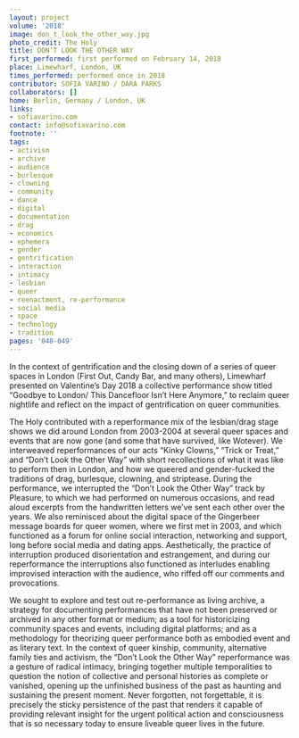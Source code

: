 ```yaml
---
layout: project
volume: '2018'
image: don_t_look_the_other_way.jpg
photo_credit: The Holy
title: DON’T LOOK THE OTHER WAY
first_performed: first performed on February 14, 2018
place: Limewharf, London, UK
times_performed: performed once in 2018
contributor: SOFIA VARINO / DARA PARKS
collaborators: []
home: Berlin, Germany / London, UK
links:
- sofiavarino.com
contact: info@sofiavarino.com
footnote: ''
tags:
- activism
- archive
- audience
- burlesque
- clowning
- community
- dance
- digital
- documentation
- drag
- economics
- ephemera
- gender
- gentrification
- interaction
- intimacy
- lesbian
- queer
- reenactment, re-performance
- social media
- space
- technology
- tradition
pages: '048-049'
---
```


In the context of gentrification and the closing down of a series of queer spaces in London (First Out, Candy Bar, and many others), Limewharf presented on Valentine’s Day 2018 a collective performance show titled “Goodbye to London/ This Dancefloor Isn’t Here Anymore,” to reclaim queer nightlife and reflect on the impact of gentrification on queer communities.

The Holy contributed with a reperformance mix of the lesbian/drag stage shows we did around London from 2003-2004 at several queer spaces and events that are now gone (and some that have survived, like Wotever). We interweaved reperformances of our acts “Kinky Clowns,” “Trick or Treat,” and “Don’t Look the Other Way” with short recollections of what it was like to perform then in London, and how we queered and gender-fucked the traditions of drag, burlesque, clowning, and striptease. During the performance, we interrupted the “Don’t Look the Other Way” track by Pleasure, to which we had performed on numerous occasions, and read aloud excerpts from the handwritten letters we’ve sent each other over the years. We also reminisced about the digital space of the Gingerbeer message boards for queer women, where we first met in 2003, and which functioned as a forum for online social interaction, networking and support, long before social media and dating apps. Aesthetically, the practice of interruption produced disorientation and estrangement, and during our reperformance the interruptions also functioned as interludes enabling improvised interaction with the audience, who riffed off our comments and provocations.

We sought to explore and test out re-performance as living archive, a strategy for documenting performances that have not been preserved or archived in any other format or medium; as a tool for historicizing community spaces and events, including digital platforms; and as a methodology for theorizing queer performance both as embodied event and as literary text. In the context of queer kinship, community, alternative family ties and activism, the “Don’t Look the Other Way” reperformance was a gesture of radical intimacy, bringing together multiple temporalities to question the notion of collective and personal histories as complete or vanished, opening up the unfinished business of the past as haunting and sustaining the present moment. Never forgotten, not forgettable, it is precisely the sticky persistence of the past that renders it capable of providing relevant insight for the urgent political action and consciousness that is so necessary today to ensure liveable queer lives in the future.
